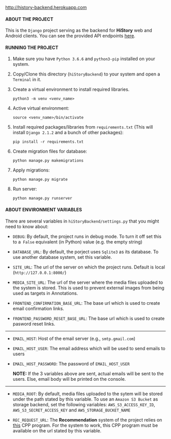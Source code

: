 http://history-backend.herokuapp.com

#### ABOUT THE PROJECT
This is the `Django` project serving as the backend for **HiStory** web and Android clients.
You can see the provided API endpoints [here](https://github.com/bounswe/bounswe2018group7/wiki/API-Endpoints).

#### RUNNING THE PROJECT
1. Make sure you have `Python 3.6.6` and `python3-pip` installed on your system.

2. Copy/Clone this directory (`hiStoryBackend`) to your system and open a `Terminal` in it.

3. Create a virtual environment to install required libraries.

    `python3 -m venv <venv_name>`
    
4. Active virtual environment:

    `source <venv_name>/bin/activate`
    
5. Install required packages/libraries from `requirements.txt` (This will install `Django 2.1.2` and a bunch of other packages):

    `pip install -r requirements.txt`
    
6. Create migration files for database:

    `python manage.py makemigrations`
    
7. Apply migrations:

    `python manage.py migrate`
    
8. Run server:

    `python manage.py runserver`

#### ABOUT ENVIRONMENT VARIABLES
There are several variables in `hiStoryBackend/settings.py` that you might need to know about:
* `DEBUG`: By default, the project runs in debug mode. To turn it off set this to a` False` equivalent (in Python) value (e.g. the empty string)

* `DATABASE_URL`: By default, the porject uses `Sqlite3` as its database. To use another database system, set this variable. 

* `SITE_URL`: The url of the server on which the project runs. Default is local (`http://127.0.0.1:8000/`)

* `MEDIA_SITE_URL`: The url of the server where the media files uploaded to the system is stored. This is used to prevent external images from being used as targets in Annotations.

* `FRONTEND_CONFIRMATION_BASE_URL`: The base url which is used to create email confirmation links.

* `FRONTEND_PASSWORD_RESET_BASE_URL`: The base url which is used to create pasword reset links.

***

* `EMAIL_HOST`: Host of the email server (e.g., `smtp.gmail.com`)
* `EMAIL_HOST_USER`: The email address which will be used to send emails to users
* `EMAIL_HOST_PASSWORD`: The password of `EMAIL_HOST_USER`

    **NOTE:** If the 3 variables above are sent, actual emails will be sent to the users. Else, email body will be printed on the console.

***

* `MEDIA_ROOT`: By default, media files uploaded to the sytem will be stored under the path stated by this variable. To use an `Amazon S3 Bucket` as storage backend, set the following variables: `AWS_S3_ACCESS_KEY_ID`, `AWS_S3_SECRET_ACCESS_KEY` and `AWS_STORAGE_BUCKET_NAME`

* `REC_REQUEST_URL`: The **Recommendation** system of the project relies on [this](https://github.com/bounswe/bounswe2018group7/tree/backend/app/backend/tag_similarity) CPP program. For the system to work, this CPP program must be available on the url stated by this variable.
